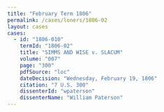 ```yaml
---
title: "February Term 1806"
permalink: /cases/loners/1806-02
layout: cases
cases:
  - id: "1806-010"
    termId: "1806-02"
    title: "SIMMS AND WISE v. SLACUM"
    volume: "007"
    page: "300"
    pdfSource: "loc"
    dateDecision: "Wednesday, February 19, 1806"
    citation: "7 U.S. 300"
    dissenterId: "wpaterson"
    dissenterName: "William Paterson"
---
```

